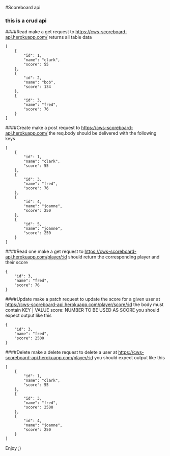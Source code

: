 #Scoreboard api
### this is a crud api

####Read
make a get request to https://cws-scoreboard-api.herokuapp.com/
returns all table data
```
[
    {
        "id": 1,
        "name": "clark",
        "score": 55
    },
    {
        "id": 2,
        "name": "bob",
        "score": 134
    },
    {
        "id": 3,
        "name": "fred",
        "score": 76
    }
]
```

####Create
make a post request to https://cws-scoreboard-api.herokuapp.com/
the req.body should be delivered with the following keys
```
[
    {
        "id": 1,
        "name": "clark",
        "score": 55
    },
    {
        "id": 3,
        "name": "fred",
        "score": 76
    },
    {
        "id": 4,
        "name": "joanne",
        "score": 250
    },
    {
        "id": 5,
        "name": "joanne",
        "score": 250
    }
]
```

####Read one
make a get request to https://cws-scoreboard-api.herokuapp.com/player/:id
should return the corresponding player and their score

```
{
    "id": 3,
    "name": "fred",
    "score": 76
}
```

####Update
make a patch request to update the score for a given user at https://cws-scoreboard-api.herokuapp.com/player/score/:id
the body must contain
KEY  |   VALUE
score: NUMBER TO BE USED AS SCORE
you should expect output like this
```
{
    "id": 3,
    "name": "fred",
    "score": 2500
}
```


####Delete
make a delete request to delete a user at https://cws-scoreboard-api.herokuapp.com/player/:id
you should expect output like this
```
[
    {
        "id": 1,
        "name": "clark",
        "score": 55
    },
    {
        "id": 3,
        "name": "fred",
        "score": 2500
    },
    {
        "id": 4,
        "name": "joanne",
        "score": 250
    }
]
```

Enjoy ;)
